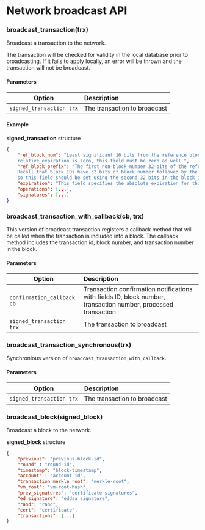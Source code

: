 # Network broadcast API

### broadcast_transaction(trx)

Broadcast a transaction to the network.

The transaction will be checked for validity in the local database prior to broadcasting. If it fails to apply locally, an error will be thrown and the transaction will not be broadcast.

#### Parameters

| Option                   | Description                  |
|--------------------------|:-----------------------------|
| `signed_transaction trx` | The transaction to broadcast |

#### Example

**signed_transaction** structure

```json
{
    "ref_block_num": "Least significant 16 bits from the reference block number. If
    relative_expiration is zero, this field must be zero as well.",
    "ref_block_prefix": "The first non-block-number 32-bits of the reference block ID.
    Recall that block IDs have 32 bits of block number followed by the actual block hash,
    so this field should be set using the second 32 bits in the block_id_type.",
    "expiration": "This field specifies the absolute expiration for this transaction.",
    "operations": [...],
    "signatures": [...]
}
```

### broadcast_transaction_with_callback(cb, trx)

This version of broadcast transaction registers a callback method that will be called when the transaction is included into a block.
The callback method includes the transaction id, block number, and transaction number in the block.

#### Parameters

| Option                     | Description                                                                                                    |
|----------------------------|:---------------------------------------------------------------------------------------------------------------|
| `confirmation_callback cb` | Transaction confirmation notifications with fields ID, block number, transaction number, processed transaction |
| `signed_transaction trx`   | The transaction to broadcast                                                                                   |

### broadcast_transaction_synchronous(trx)

Synchronious version of `broadcast_transaction_with_callback`.

#### Parameters

| Option                   | Description                  |
|--------------------------|:-----------------------------|
| `signed_transaction trx` | The transaction to broadcast |

### broadcast_block(signed_block)

Broadcast a block to the network.

**signed_block** structure

```json
{
    "previous": "previous-block-id",
    "round" : "round-id",
    "timestamp": "block-timestamp",
    "account" : "account-id",
    "transaction_merkle_root": "merkle-root",
    "vm_root": "vm-root-hash",
    "prev_signatures": "certificate signatures",
    "ed_signature": "eddsa signature",
    "rand": "rand",
    "cert": "certificate",
    "transactions": [...]
}
```
